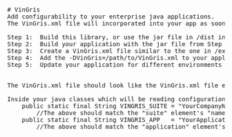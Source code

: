 <pre>

# VinGris
Add configurability to your enterprise java applications.
The VinGris.xml file will incorporated into your app as soon as it is updated, no need to restart your app.

Step 1:  Build this library, or use the jar file in /dist in your classpath.
Step 2:  Build your application with the jar file from Step 1 in the distribution.
Step 3:  Create a VinGris.xml file similar to the one in /example
Step 4:  Add the -DVinGris=/path/to/VinGris.xml to your application server java command
Step 5:  Update your application for different environments (dev/staging/prod) through the config file, not the code.  Relax more.


The VinGris.xml file should look like the VinGris.xml file example.

Inside your java classes which will be reading configurations (one pattern is to have a ConfigurationReader that responds to requests):
	public static final String VINGRIS_SUITE = "YourCompanyName";      
	    //The above should match the "suite" element's "name" attribute in VinGris.xml
	public static final String VINGRIS_APP   = "YourApplicationName";
	    //The above should match the "application" element's "name" attribute in VinGris.xml
</pre>
